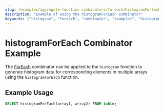 ```yaml
---
slug: /examples/aggregate-function-combinators/foreach/histogramForEach
description: "Example of using the histogramForEach combinator"
keywords: ["histogram", "foreach", "combinator", "examples", "histogramForEach"]
---
```


# histogramForEach Combinator Example

The [ForEach](/sql-reference/aggregate-functions/combinators#-foreach) combinator can be applied to the `histogram` function to generate histogram data for corresponding elements in multiple arrays using the `histogramForEach` function.

## Example Usage

```sql
SELECT histogramForEach(array1, array2) FROM table;
```
